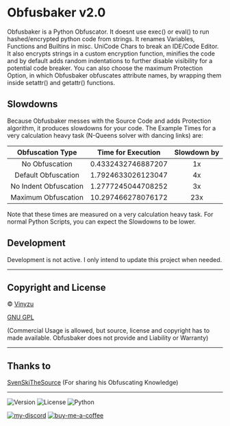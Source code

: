 # Obfusbaker v2.0
Obfusbaker is a Python Obfuscator.
It doesnt use exec() or eval() to run hashed/encrypted python code from strings.
It renames Variables, Functions and Builtins in misc. UniCode Chars to break an IDE/Code Editor.
It also encrypts strings in a custom encryption function, minifies the code and by default adds random indentations to further disable visibility for a potential code breaker.
You can also choose the maximum Protection Option, in which Obfusbaker obfuscates attribute names, by wrapping them inside setattr() and getattr() functions.

## Slowdowns
Because Obfusbaker messes with the Source Code and adds Protection algorithm, it produces slowdowns for your code.
The Example Times for a very calculation heavy task (N-Queens solver with dancing links) are:

|    Obfuscation Type   | Time for Execution | Slowdown by |
|:---------------------:|:------------------:|:-----------:|
|     No Obfuscation    | 0.4332432746887207 |     1x      |
|  Default Obfuscation  | 1.7924633026123047 |     4x      |
| No Indent Obfuscation | 1.2777245044708252 |     3x      |
|  Maximum Obfuscation  | 10.297466278076172 |     23x     |


Note that these times are measured on a very calculation heavy task.
For normal Python Scripts, you can expect the Slowdowns to be lower.


## Development

Development is not active. I only intend to update this project when needed.

---

## Copyright and License
© [Vinyzu](https://github.com/Vinyzu/)

[GNU GPL](https://choosealicense.com/licenses/gpl-3.0/)

(Commercial Usage is allowed, but source, license and copyright has to made available. Obfusbaker does not provide and Liability or Warranty)

---

## Thanks to

[SvenSkiTheSource](https://github.com/Svenskithesource) (For sharing his Obfuscating Knowledge)

---

![Version](https://img.shields.io/badge/Obfuscator-v2.0-blue)
![License](https://img.shields.io/badge/License-GNU%20GPL-green)
![Python](https://img.shields.io/badge/Python-v3.x-lightgrey)

[![my-discord](https://img.shields.io/badge/My_Discord-000?style=for-the-badge&logo=google-chat&logoColor=blue)](https://discordapp.com/users/935224495126487150)
[![buy-me-a-coffee](https://img.shields.io/badge/Buy_Me_A_Coffee-000?style=for-the-badge&logo=ko-fi&logoColor=brown)](https://ko-fi.com/vinyzu)